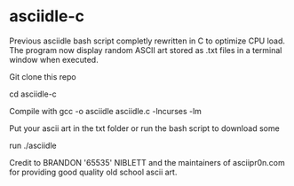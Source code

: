 # asciidle-c
Previous asciidle bash script completly rewritten in C to optimize CPU load. The program now display random ASCII art stored as .txt files in a terminal window when executed.

Git clone this repo

cd asciidle-c

Compile with gcc -o asciidle asciidle.c -lncurses -lm

Put your ascii art in the txt folder or run the bash script to download some

run ./asciidle

Credit to BRANDON '65535' NIBLETT and the maintainers of asciipr0n.com for providing good quality old school ascii art.

